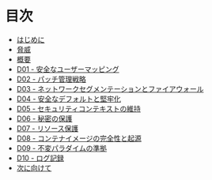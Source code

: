 目次
=======

* [はじめに](000%20-%20Introduction.md)
* [脅威](001%20-%20Threats.md)
* [概要](D00%20-%20Overview.md)
* [D01 - 安全なユーザーマッピング](D01%20-%20Secure%20User%20Mapping.md)
* [D02 - パッチ管理戦略](D02%20-%20Patch%20Management%20Strategy.md)
* [D03 - ネットワークセグメンテーションとファイアウォール](D03%20-%20Network%20Segmentation%20and%20Firewalling.md)
* [D04 - 安全なデフォルトと堅牢化](D04%20-%20Secure%20Defaults%20and%20Hardening.md)
* [D05 - セキュリティコンテキストの維持](D05%20-%20Maintain%20Security%20Contexts.md)
* [D06 - 秘密の保護](D06%20-%20Protect%20Secrets.md)
* [D07 - リソース保護](D07%20-%20Resource%20Protection.md)
* [D08 - コンテナイメージの完全性と起源](D08%20-%20Container%20Image%20Integrity%20and%20Origin.md)
* [D09 - 不変パラダイムの準拠](D09%20-%20Follow%20Immutable%20Paradigm.md)
* [D10 - ログ記録](D10%20-%20Logging.md)
* [次に向けて](E11%20-%20What's%20Next?.md)
